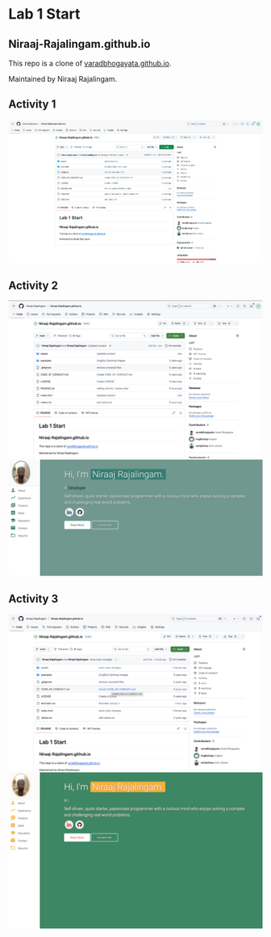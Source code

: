# Lab 1 Start
## Niraaj-Rajalingam.github.io

This repo is a clone of [varadbhogayata.github.io](https://github.com/varadbhogayata/varadbhogayata.github.io).

Maintained by Niraaj Rajalingam.

## Activity 1
![Activity 1](assets/img/Lab1-img1.png)

## Activity 2
![Activity 2](assets/img/Lab1-img2.png)
![Activity 2](assets/img/Lab1-img3.png)

## Activity 3 
![Activity 3](assets/img/Lab1-img4.png)
![Activity 3](assets/img/Lab1-img5.png)
